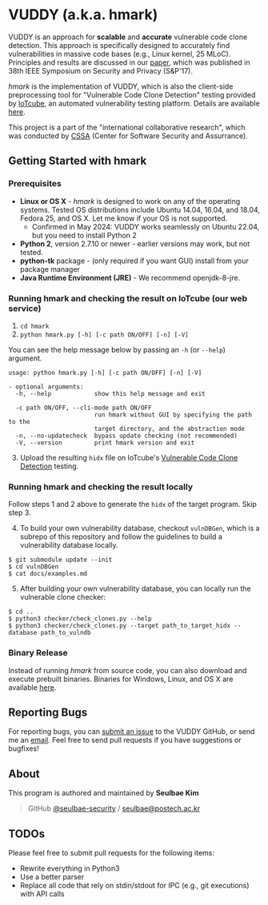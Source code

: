 # VUDDY (a.k.a. hmark)

VUDDY is an approach for **scalable** and **accurate** vulnerable code clone
detection. This approach is specifically designed to accurately find
vulnerabilities in massive code bases (e.g., Linux kernel, 25 MLoC).
Principles and results are discussed in our
[paper](https://ccs.korea.ac.kr/pds/SNP17.pdf), which was published in 38th
IEEE Symposium on Security and Privacy (S&P'17).

*hmark* is the implementation of VUDDY, which is also the client-side
preprocessing tool for "Vulnerable Code Clone Detection" testing provided by
[IoTcube](https://iotcube.net), an automated vulnerability testing platform.
Details are available [here](https://iotcube.net/userguide/manual/hmark).

This project is a part of the "international collaborative research", which
was conducted by [CSSA](https://cssa.korea.ac.kr) (Center for Software
Security and Assurrance).

## Getting Started with hmark

### Prerequisites
- **Linux or OS X** - *hmark* is designed to work on any of the operating
  systems. Tested OS distributions include Ubuntu 14.04, 16.04, and 18.04,
  Fedora 25, and OS X. Let me know if your OS is not supported.
  - Confirmed in May 2024: VUDDY works seamlessly on Ubuntu 22.04, but you need
    to install Python 2
- **Python 2**, version 2.7.10 or newer - earlier versions may work, but not
  tested.
- **python-tk** package - (only required if you want GUI) install from your
  package manager
- **Java Runtime Environment (JRE)** - We recommend openjdk-8-jre.

### Running hmark and checking the result on IoTcube (our web service)
1. `cd hmark`
2. `python hmark.py [-h] [-c path ON/OFF] [-n] [-V]`

You can see the help message below by passing an `-h` (or `--help`) argument.
```
usage: python hmark.py [-h] [-c path ON/OFF] [-n] [-V]

- optional arguments:
  -h, --help            show this help message and exit

  -c path ON/OFF, --cli-mode path ON/OFF
                        run hmark without GUI by specifying the path to the
                        target directory, and the abstraction mode
  -n, --no-updatecheck  bypass update checking (not recommended)
  -V, --version         print hmark version and exit
```
3. Upload the resulting `hidx` file on IoTcube's [Vulnerable Code Clone
   Detection](https://iotcube.net/process/type/wf1) testing.

### Running hmark and checking the result locally
Follow steps 1 and 2 above to generate the `hidx` of the target program.
Skip step 3.

4. To build your own vulnerability database, checkout `vulnDBGen`,
  which is a subrepo of this repository and follow the guidelines
  to build a vulnerability database locally.
  ```
  $ git submodule update --init
  $ cd vulnDBGen
  $ cat docs/examples.md
  ```

5. After building your own vulnerability database, you can locally run the
   vulnerable clone checker:
  ```
  $ cd ..
  $ python3 checker/check_clones.py --help
  $ python3 checker/check_clones.py --target path_to_target_hidx --database path_to_vulndb
  ```

### Binary Release
Instead of running *hmark* from source code, you can also download and execute
prebuilt binaries. Binaries for Windows, Linux, and OS X are available
[here](https://iotcube.net/downloads).

## Reporting Bugs
For reporting bugs, you can [submit an
issue](https://github.com/iotcube/hmark/issues) to the VUDDY GitHub, or send
me an <a href="mailto:seulbae@gatech.edu">email</a>. Feel free to send pull
requests if you have suggestions or bugfixes!

## About
This program is authored and maintained by **Seulbae Kim**
> GitHub [@seulbae-security](https://github.com/seulbae-security) / seulbae@postech.ac.kr

## TODOs
Please feel free to submit pull requests for the following items:
* Rewrite everything in Python3
* Use a better parser
* Replace all code that rely on stdin/stdout for IPC (e.g., git executions) with API calls
